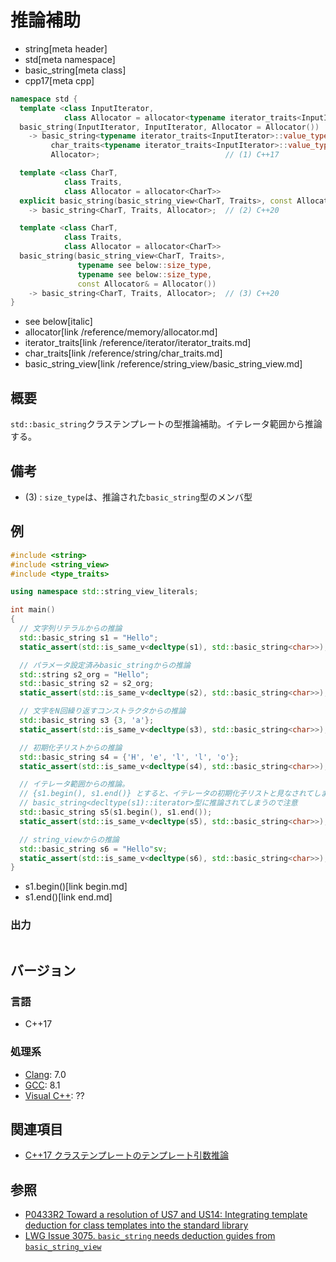 # 推論補助
* string[meta header]
* std[meta namespace]
* basic_string[meta class]
* cpp17[meta cpp]

```cpp
namespace std {
  template <class InputIterator,
            class Allocator = allocator<typename iterator_traits<InputIterator>::value_type>>
  basic_string(InputIterator, InputIterator, Allocator = Allocator())
    -> basic_string<typename iterator_traits<InputIterator>::value_type,
         char_traits<typename iterator_traits<InputIterator>::value_type>,
         Allocator>;                            // (1) C++17

  template <class CharT,
            class Traits,
            class Allocator = allocator<CharT>>
  explicit basic_string(basic_string_view<CharT, Traits>, const Allocator& = Allocator())
    -> basic_string<CharT, Traits, Allocator>;  // (2) C++20

  template <class CharT,
            class Traits,
            class Allocator = allocator<CharT>>
  basic_string(basic_string_view<CharT, Traits>,
               typename see below::size_type,
               typename see below::size_type,
               const Allocator& = Allocator())
    -> basic_string<CharT, Traits, Allocator>;  // (3) C++20
}
```
* see below[italic]
* allocator[link /reference/memory/allocator.md]
* iterator_traits[link /reference/iterator/iterator_traits.md]
* char_traits[link /reference/string/char_traits.md]
* basic_string_view[link /reference/string_view/basic_string_view.md]

## 概要
`std::basic_string`クラステンプレートの型推論補助。イテレータ範囲から推論する。


## 備考
- (3) : `size_type`は、推論された`basic_string`型のメンバ型


## 例
```cpp example
#include <string>
#include <string_view>
#include <type_traits>

using namespace std::string_view_literals;

int main()
{
  // 文字列リテラルからの推論
  std::basic_string s1 = "Hello";
  static_assert(std::is_same_v<decltype(s1), std::basic_string<char>>);

  // パラメータ設定済みbasic_stringからの推論
  std::string s2_org = "Hello";
  std::basic_string s2 = s2_org;
  static_assert(std::is_same_v<decltype(s2), std::basic_string<char>>);

  // 文字をN回繰り返すコンストラクタからの推論
  std::basic_string s3 {3, 'a'};
  static_assert(std::is_same_v<decltype(s3), std::basic_string<char>>);

  // 初期化子リストからの推論
  std::basic_string s4 = {'H', 'e', 'l', 'l', 'o'};
  static_assert(std::is_same_v<decltype(s4), std::basic_string<char>>);

  // イテレータ範囲からの推論。
  // {s1.begin(), s1.end()} とすると、イテレータの初期化子リストと見なされてしまい、
  // basic_string<decltype(s1)::iterator>型に推論されてしまうので注意
  std::basic_string s5(s1.begin(), s1.end());
  static_assert(std::is_same_v<decltype(s5), std::basic_string<char>>);

  // string_viewからの推論
  std::basic_string s6 = "Hello"sv;
  static_assert(std::is_same_v<decltype(s6), std::basic_string<char>>);
}
```
* s1.begin()[link begin.md]
* s1.end()[link end.md]

### 出力
```
```


## バージョン
### 言語
- C++17

### 処理系
- [Clang](/implementation.md#clang): 7.0
- [GCC](/implementation.md#gcc): 8.1
- [Visual C++](/implementation.md#visual_cpp): ??


## 関連項目
- [C++17 クラステンプレートのテンプレート引数推論](/lang/cpp17/type_deduction_for_class_templates.md)


## 参照
- [P0433R2 Toward a resolution of US7 and US14: Integrating template deduction for class templates into the standard library](http://www.open-std.org/jtc1/sc22/wg21/docs/papers/2017/p0433r2.html)
- [LWG Issue 3075. `basic_string` needs deduction guides from `basic_string_view`](https://wg21.cmeerw.net/lwg/issue3075)
